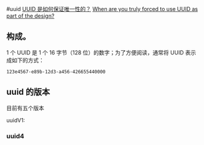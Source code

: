#uuid
[]()
[UUID 是如何保证唯一性的？](https://www.zhihu.com/question/34876910)
[When are you truly forced to use UUID as part of the design?](https://stackoverflow.com/questions/703035/when-are-you-truly-forced-to-use-uuid-as-part-of-the-design)

## 构成。

1 个 UUID 是 1 个 16 字节（128 位）的数字；为了方便阅读，通常将 UUID 表示成如下的方式：

```
123e4567-e89b-12d3-a456-426655440000
```

## uuid 的版本

目前有五个版本

uuidV1:

### uuid4
